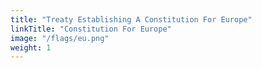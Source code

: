 ```yaml
---
title: "Treaty Establishing A Constitution For Europe"
linkTitle: "Constitution For Europe"
image: "/flags/eu.png"
weight: 1
---
```

